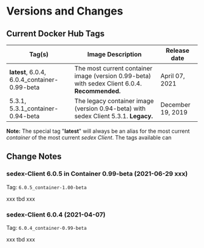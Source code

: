 # Versions and Changes

## Current Docker Hub Tags

| Tag(s) | Image Description | Release date |
|---|---|---|
| **latest**, 6.0.4, 6.0.4_container-0.99-beta | The most current container image (version 0.99-beta) with sedex Client 6.0.4. **Recommended.** | April 07, 2021 |
| 5.3.1, 5.3.1_container-0.94-beta | The legacy container image (version 0.94-beta) with sedex Client 5.3.1. **Legacy.** | December 19, 2019 |

**Note:**
The special tag "**latest**" will always be an alias for the most current *container* of the most current *sedex Client*. The tags available can 

## Change Notes

### sedex-Client 6.0.5 in Container 0.99-beta (2021-06-29 xxx)

Tag: `6.0.5_container-1.00-beta`

xxx tbd xxx


### sedex-Client 6.0.4 (2021-04-07)

Tag: `6.0.4_container-0.99-beta`

xxx tbd xxx
